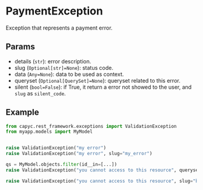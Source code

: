 # PaymentException


Exception that represents a payment error.

## Params
- details (`str`): error description.
- slug (`Optional[str]=None`): status code.
- data (`Any=None`): data to be used as context.
- queryset (`Optional[QuerySet]=None`): queryset related to this error.
- silent (`bool=False`): if True, it return a error not showed to the user, and `slug` as `silent_code`.

## Example

```py
from capyc.rest_framework.exceptions import ValidationException
from myapp.models import MyModel


raise ValidationException("my error")
raise ValidationException("my error", slug="my_error")

qs = MyModel.objects.filter(id__in=[...])
raise ValidationException("you cannot access to this resource", queryset=qs, data={"ids": [...]})

raise ValidationException("you cannot access to this resource", slug="bad-resource", silent=True, data={"allowed_resources": [...]})
```
